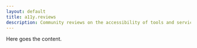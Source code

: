 ```yaml
---
layout: default
title: a11y.reviews
description: Community reviews on the accessibility of tools and services.
---
```


Here goes the content.